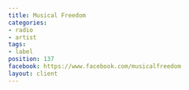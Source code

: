 ```yaml
---
title: Musical Freedom
categories:
- radio
- artist
tags:
- label
position: 137
facebook: https://www.facebook.com/musicalfreedom
layout: client
---
```


